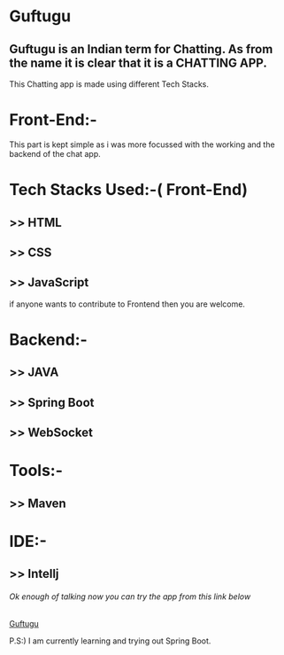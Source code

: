# Guftugu
## Guftugu is an Indian term for Chatting. As from the name it is clear that it is a CHATTING APP.
This Chatting app is made using different Tech Stacks.
# Front-End:-
This part is kept simple as i was more focussed with the working and the backend of the chat app.
# Tech Stacks Used:-( Front-End)
## >> HTML
## >> CSS
## >> JavaScript
if anyone wants to contribute to Frontend then you are welcome.

# Backend:-
## >> JAVA
## >> Spring Boot
## >> WebSocket

# Tools:-
## >> Maven

# IDE:-
## >> Intellj

###### Ok enough of talking now you can try the app from this link below
[Guftugu](https://guftugu.herokuapp.com/)


P.S:) I am currently learning and trying out Spring Boot.
